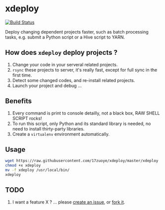 xdeploy
============================
[![Build Status](https://img.shields.io/travis/17zuoye/xdeploy/master.svg?style=flat)](https://travis-ci.org/17zuoye/xdeploy)

Deploy changing dependent projects faster, such as batch processing
tasks, e.g. submit a Python script or a Hive script to YARN.


How does `xdeploy` deploy projects ?
----------------------------
1. Change your code in your serveral related projects.
2. `rsync` these projects to server, it's really fast, except for full sync in the first time.
3. Detect some changed codes, and re-install related projects.
4. Launch your project and debug ...

Benefits
----------------------------
1. Every command is print to console detailly, not a black box, RAW SHELL SCRIPT rocks!
2. To run this script, only Python and its standard library is needed, no need to install thirty-party libraries.
3. Create a `virtualenv` environment automatically.

Usage
----------------------------
```bash
wget https://raw.githubusercontent.com/17zuoye/xdeploy/master/xdeploy
chmod +x xdeploy
mv -f xdeploy /usr/local/bin/
xdeploy
```


TODO
----------------------------
1. I want a feature X ? ... please [create an issue](https://github.com/17zuoye/xdeploy/issues), or [fork it](https://github.com/17zuoye/xdeploy/).
